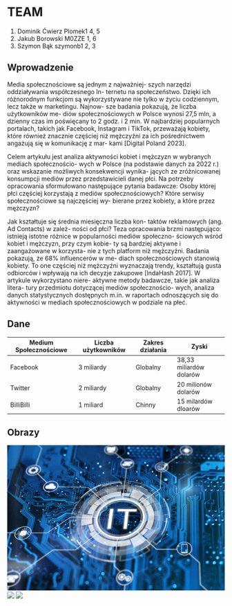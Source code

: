 # TEAM
1. Dominik Ćwierz Plomek1 4, 5
1. Jakub Borowski M0ZZE 1, 6
1. Szymon Bąk szymonb1 2, 3

## Wprowadzenie


Media społecznościowe są jednym z najważniej-
szych narzędzi oddziaływania współczesnego In-
ternetu na społeczeństwo. Dzięki ich różnorodnym
funkcjom są wykorzystywane nie tylko w życiu
codziennym, lecz także w marketingu. Najnow-
sze badania pokazują, że liczba użytkowników me-
diów społecznościowych w Polsce wynosi 27,5 mln,
a dzienny czas im poświęcany to 2 godz. i 2 min.
W najbardziej popularnych portalach, takich jak
Facebook, Instagram i TikTok, przeważają kobiety,
które również znacznie częściej niż mężczyźni za ich
pośrednictwem angażują się w komunikację z mar-
kami [Digital Poland 2023].

Celem artykułu jest analiza aktywności kobiet
i mężczyzn w wybranych mediach społecznościo-
wych w Polsce (na podstawie danych za 2022 r.)
oraz wskazanie możliwych konsekwencji wynika-
jących ze zróżnicowanej konsumpcji mediów przez
przedstawicieli danej płci. Na potrzeby opracowania
sformułowano następujące pytania badawcze:
Osoby której płci częściej korzystają z mediów
społecznościowych?
Które serwisy społecznościowe są najczęściej wy-
bierane przez kobiety, a które przez mężczyzn?

 Jak kształtuje się średnia miesięczna liczba kon-
taktów reklamowych (ang. Ad Contacts) w zależ-
ności od płci?
Teza opracowania brzmi następująco: istnieją
istotne różnice w popularności mediów społeczno-
ściowych wśród kobiet i mężczyzn, przy czym kobie-
ty są bardziej aktywne i zaangażowane w korzysta-
nie z tych platform niż mężczyźni.
Badania pokazują, że 68% influencerów w me-
diach społecznościowych stanowią kobiety. To one
częściej niż mężczyźni wyznaczają trendy, kształtują
gusta odbiorców i wpływają na ich decyzje zakupowe
[IndaHash 2017]. W artykule wykorzystano niere-
aktywne metody badawcze, takie jak analiza litera-
tury przedmiotu dotyczącej mediów społecznościo-
wych, analiza danych statystycznych dostępnych
m.in. w raportach odnoszących się do aktywności
w mediach społecznościowych w podziale na płeć.

## Dane

| Medium Społecznościowe | Liczba użytkowników | Zakres działania | Zyski |
|------------------------|---------------------|------------------|-------|
| Facebook| 3 miliardy | Globalny | 38,33 miliardów dolarów |
| Twitter | 2 miliardy | Globalny | 20 milionów dolarów |
| BilliBilli| 1 miliard | Chinny | 15 milardów dloarów |

## Obrazy

![img](IMG\jpg.jpg)
![](https://img.freepik.com/free-photo/website-hosting-concept-with-bright-light_23-2149406783.jpg?semt=ais_hybrid&w=740&q=80)
![](https://media.istockphoto.com/id/1439425791/photo/digital-technology-software-development-concept-coding-programmer-working-on-laptop-with.jpg?s=612x612&w=0&k=20&c=43WZfDZcnI2lULx83NVAtFiGyzKHzi4HyLqYZgggX-c=)
